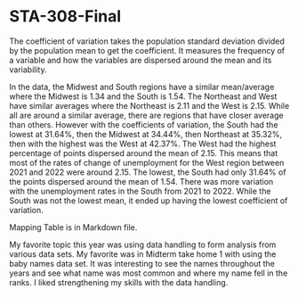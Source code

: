 # STA-308-Final

  The coefficient of variation takes the population standard deviation divided by the population mean to get the coefficient. It measures the frequency of a variable and how the variables are dispersed around the mean and its variability. 


  In the data, the Midwest and South regions have a similar mean/average where the Midwest is 1.34 and the South is 1.54. The Northeast and West have similar averages where the Northeast is 2.11 and the West is 2.15. While all are around a similar average, there are regions that have closer average than others. However with the coefficients of variation, the South had the lowest at 31.64%, then the Midwest at 34.44%, then Northeast at 35.32%, then with the highest was the West at 42.37%. 
  The West had the highest percentage of points dispersed around the mean of 2.15. This means that most of the rates of change of unemployment for the West region between 2021 and 2022 were around 2.15. The lowest, the South had only 31.64% of the points dispersed around the mean of 1.54. There was more variation with the unemployment rates in the South from 2021 to 2022. While the South was not the lowest mean, it ended up having the lowest coefficient of variation.
  

Mapping Table is in Markdown file.


My favorite topic this year was using data handling to form analysis from various data sets. My favorite was in Midterm take home 1 with using the baby names data set. It was interesting to see the names throughout the years and see what name was most common and where my name fell in the ranks. I liked strengthening my skills with the data handling. 